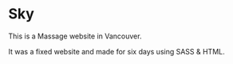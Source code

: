 # Sky
This is a Massage website in Vancouver.
 
It was a fixed website and made for six days using SASS & HTML.

